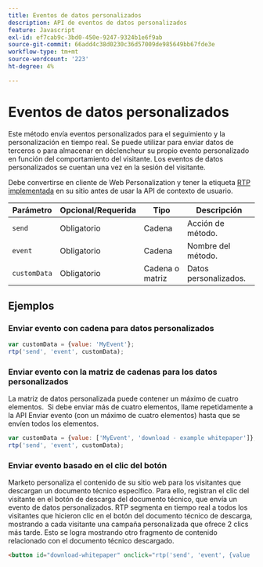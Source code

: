 ```yaml
---
title: Eventos de datos personalizados
description: API de eventos de datos personalizados
feature: Javascript
exl-id: ef7cab9c-3bd0-450e-9247-9324b1e6f9ab
source-git-commit: 66add4c38d0230c36d57009de985649bb67fde3e
workflow-type: tm+mt
source-wordcount: '223'
ht-degree: 4%

---
```


# Eventos de datos personalizados

Este método envía eventos personalizados para el seguimiento y la personalización en tiempo real. Se puede utilizar para enviar datos de terceros o para almacenar en déclencheur su propio evento personalizado en función del comportamiento del visitante. Los eventos de datos personalizados se cuentan una vez en la sesión del visitante.

Debe convertirse en cliente de Web Personalization y tener la etiqueta [RTP implementada](https://experienceleague.adobe.com/en/docs/marketo/using/product-docs/web-personalization/rtp-tag-implementation/deploy-the-rtp-javascript) en su sitio antes de usar la API de contexto de usuario.

| Parámetro | Opcional/Requerida | Tipo | Descripción |
|---|---|---|---|
| `send` | Obligatorio | Cadena | Acción de método. |
| `event` | Obligatorio | Cadena | Nombre del método. |
| `customData` | Obligatorio | Cadena o matriz | Datos personalizados. |

## Ejemplos

### Enviar evento con cadena para datos personalizados

```javascript
var customData = {value: 'MyEvent'};
rtp('send', 'event', customData);
```

### Enviar evento con la matriz de cadenas para los datos personalizados

La matriz de datos personalizada puede contener un máximo de cuatro elementos.  Si debe enviar más de cuatro elementos, llame repetidamente a la API Enviar evento (con un máximo de cuatro elementos) hasta que se envíen todos los elementos.

```javascript
var customData = {value: ['MyEvent', 'download - example whitepaper']};
rtp('send', 'event', customData);
```

### Enviar evento basado en el clic del botón

Marketo personaliza el contenido de su sitio web para los visitantes que descargan un documento técnico específico. Para ello, registran el clic del visitante en el botón de descarga del documento técnico, que envía un evento de datos personalizados. RTP segmenta en tiempo real a todos los visitantes que hicieron clic en el botón del documento técnico de descarga, mostrando a cada visitante una campaña personalizada que ofrece 2 clics más tarde. Esto se logra mostrando otro fragmento de contenido relacionado con el documento técnico descargado.

```html
<button id="download-whitepaper" onclick="rtp('send', 'event', {value :'download - example whitepaper'})">Download</button>
```
